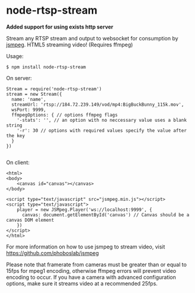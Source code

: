 node-rtsp-stream
================

**Added support for using exists http server**

Stream any RTSP stream and output to websocket for consumption by [jsmpeg](https://github.com/phoboslab/jsmpeg). HTML5 streaming video! (Requires ffmpeg)

Usage:

```
$ npm install node-rtsp-stream
```

On server:
```
Stream = require('node-rtsp-stream')
stream = new Stream({
  name: 'name',
  streamUrl: 'rtsp://184.72.239.149/vod/mp4:BigBuckBunny_115k.mov',
  wsPort: 9999,
  ffmpegOptions: { // options ffmpeg flags
    '-stats': '', // an option with no neccessary value uses a blank string
    '-r': 30 // options with required values specify the value after the key
  }
})
    
```

On client:
```
<html>
<body>
	<canvas id="canvas"></canvas>
</body>

<script type="text/javascript" src="jsmpeg.min.js"></script>
<script type="text/javascript">
	player = new JSMpeg.Player('ws://localhost:9999', {
	  canvas: document.getElementById('canvas') // Canvas should be a canvas DOM element
	})	
</script>
</html>
```

For more information on how to use jsmpeg to stream video, visit https://github.com/phoboslab/jsmpeg

Please note that framerate from cameras must be greater than or equal to 15fps for mpeg1 encoding, otherwise ffmpeg errors will prevent video encoding to occur. If you have a camera with advanced configuration options, make sure it streams video at a recommended 25fps.
